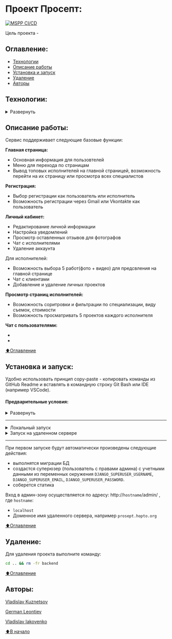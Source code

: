 # Проект Просепт:
[![MSPP CI/CD](https://github.com/photo-booking/backend/actions/workflows/trigger_to_main_repo.yml/badge.svg)](https://github.com/photo-booking/backend/actions/workflows/trigger_to_main_repo.yml/badge.svg)

Цель проекта - 



## Оглавление:
- [Технологии](#технологии)
- [Описание работы](#описание-работы)
- [Установка и запуск](#установка-и-запуск)
- [Удаление](#удаление)
- [Авторы](#авторы)



## Технологии:
<details><summary>Развернуть</summary>

**Языки программирования, библиотеки и модули:**

[![Python](https://img.shields.io/badge/Python-v3.11-blue?logo=python)](https://www.python.org/)
[![Chanels](https://img.shields.io/badge/chanels-v3.0.4-blue?logo=python)]
[![Daphne](https://img.shields.io/badge/daphe-v3.0.2-blue?logo=python)]
[![Djoser](https://img.shields.io/badge/djoser-v2.2-blue?logo=python)]
[![Social-OAuth](https://img.shields.io/badge/Social_Oauth-v5.2-blue?logo=python)]()
[![Pillow](https://img.shields.io/badge/Pillow-v10.0-blue?logo=python)](https://pillow.readthedocs.io/en/stable/)
[![Redis](https://img.shields.io/badge/Redis-v2.0-blue?logo=python)](https://redis.io/docs/connect/clients/python/)
[![logging](https://img.shields.io/badge/logging-v1-blue?logo=python)](https://docs.python.org/3/library/logging.html)
[![uvicorn](https://img.shields.io/badge/uvicorn-v1-blue?logo=python)](https://www.uvicorn.org/)


**Фреймворк, расширения и библиотеки:**

[![Django](https://img.shields.io/badge/Django-v4.1-blue?logo=Django)](https://www.djangoproject.com/)


**База данных:**

[![PostgreSQL](https://img.shields.io/badge/-PostgreSQL-464646?logo=PostgreSQL)](https://www.postgresql.org/)


**CI/CD:**

[![GitHub_Actions](https://img.shields.io/badge/-GitHub_Actions-464646?logo=GitHub)](https://docs.github.com/en/actions)
[![docker_hub](https://img.shields.io/badge/-Docker_Hub-464646?logo=docker)](https://hub.docker.com/)
[![docker_compose](https://img.shields.io/badge/-Docker%20Compose-464646?logo=docker)](https://docs.docker.com/compose/)
[![Nginx](https://img.shields.io/badge/-NGINX-464646?logo=NGINX)](https://nginx.org/ru/)

[⬆️Оглавление](#оглавление)
</details>



## Описание работы:
Сервис поддерживает следующие базовые функции:

**Главная страница:**

- Основная информация для пользовтелей
- Меню для перехода по страницам
- Вывод топовых исполнителей на главной страницей, возможность перейти на их страницу или просмотра всех специалистов

**Регистрация:**

- Выбор регистрации как пользователь или исполнитель
- Возможность регистрации через Gmail или Vkontakte как пользователь

**Личный кабинет:**

- Редактирование личной информации
- Настройка уведомлений
- Просмотр оставленных отзывов для фотографов
- Чат с исполнителями
- Удаление аккаунта

Для исполнителей:
- Возможность выбора 5 работ(фото + видео) для предсвления на главной странице
- Чат с клиентами
- Добавление и удаление личных проектов

**Просмотр страниц исполнителей:**

- Возможность соритровки и фильтрации по специализации, виду съемок, стоимости
- Возможность просматривать 5 проектов каждого исполнителя

**Чат с пользователями:**

-
-

[⬆️Оглавление](#оглавление)



## Установка и запуск:
Удобно использовать принцип copy-paste - копировать команды из GitHub Readme и вставлять в командную строку Git Bash или IDE (например VSCode).
#### Предварительные условия:
<details><summary>Развернуть</summary>

Предполагается, что пользователь:
 - создал аккаунт [DockerHub](https://hub.docker.com/), если запуск будет производиться на удаленном сервере.
 - установил [Docker](https://docs.docker.com/engine/install/) и [Docker Compose](https://docs.docker.com/compose/install/) на локальной машине или на удаленном сервере, где проект будет запускаться в контейнерах. Проверить наличие можно выполнив команды:
    ```bash
    docker --version && docker-compose --version
    ```
</details>
<hr>
<details><summary>Локальный запуск</summary>

1. Клонируйте репозиторий с GitHub и в **.env**-файле введите данные для переменных окружения (значения даны для примера, но их можно оставить; подсказки даны в комментариях):
```bash
git clone https://github.com/Prosept-marking/backend.git && \
cd backend && \
cp .env_example .env && \
nano .env
```
Для работы сервиса необходимо задать значения минимум пяти переменным окружения: `POSTGRES_USER`, `POSTGRES_PASSWORD`, `POSTGRES_DB`, , `DB_HOST`, `DB_PORT`.


2. Запуск - из корневой директории проекта выполните команду:
```bash
docker compose up -d --build
```
Проект будет развернут в четырех docker-контейнерах (db, backend, frontend, nginx) по адресу `http://localhost:80`.

3. Остановить docker и удалить контейнеры можно командой из корневой директории проекта:
```bash
docker compose down
```
Если также необходимо удалить тома базы данных и статики:
```bash
docker compose down -v
```
<hr></details>
<details><summary>Запуск на удаленном сервере</summary>

1. Создайте `Actions.Secrets` согласно списку ниже (значения указаны для примера) + переменные окружения из `env_example` файла:
```py

# Данные удаленного сервера и ssh-подключения:
HOST  # публичный IP-адрес вашего удаленного сервера
USER
SSH_KEY
SSH_PASSPHRASE

#  Переменные для работы с PostgreSQL.
POSTGRES_HOST=db
POSTGRES_DB=postgres
POSTGRES_PORT=5432
POSTGRES_USER=postgres
POSTGRES_PASSWORD=12345

# Переменные для создания суперюзера.
DJANGO_SUPERUSER_USERNAME=admin
DJANGO_SUPERUSER_EMAIL=admin@admin.com
DJANGO_SUPERUSER_PASSWORD=admpass
```

4. Запустите вручную `workflow`, чтобы автоматически развернуть проект в четырех docker-контейнерах (db, backend, frontend, nginx) на удаленном сервере.
</details>
<hr>

При первом запуске будут автоматически произведены следующие действия:
  * выполнятся миграции БД
  * создастся суперюзер (пользователь с правами админа) с учетными данными из переменных окружения `DJANGO_SUPERUSER_USERNAME`, `DJANGO_SUPERUSER_EMAIL`, `DJANGO_SUPERUSER_PASSWORD`.
  * соберется статика

Вход в админ-зону осуществляется по адресу: http://`hostname`/admin/ , где `hostname`:
  * `localhost`
  * Доменное имя удаленного сервера, например `prosept.hopto.org`

[⬆️Оглавление](#оглавление)



## Удаление:
Для удаления проекта выполните команду:
```bash
cd .. && rm -fr backend
```

[⬆️Оглавление](#оглавление)



## Авторы:

[Vladislav Kuznetsov](https://github.com/VladislavCR)

[German Leontiev](https://github.com/Leontiev93)

[Vladislav Iakovenko](https://github.com/dzheronimo)

[⬆️В начало](#Проект-MSPP)
